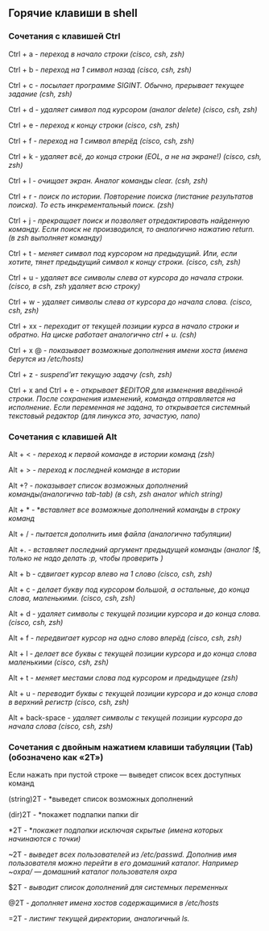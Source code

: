 ## Горячие клавиши в shell

### **Сочетания с клавишей Ctrl**

Ctrl + a - *переход в начало строки (cisco, csh, zsh)*

Ctrl + b - *переход на 1 символ назад (cisco, csh, zsh)*

Ctrl + c - *посылает программе SIGINT. Обычно, прерывает текущее задание (csh, zsh)*

Ctrl + d - *удаляет символ под курсором (аналог delete) (cisco, csh, zsh)*

Ctrl + e - *переход к концу строки (cisco, csh, zsh)*

Ctrl + f - *переход на 1 символ вперёд (cisco, csh, zsh)*

Ctrl + k - *удаляет всё, до конца строки (EOL, а не на экране!) (cisco, csh, zsh)*

Ctrl + l - *очищает экран. Аналог команды clear. (csh, zsh)*

Ctrl + r - *поиск по истории. Повторение поиска (листание результатов поиска). То есть инкрементальный поиск. (zsh)*

Ctrl + j - *прекращает поиск и позволяет отредактировать найденную команду. Если поиск не производился, то аналогично нажатию return. (в zsh выполняет команду)*

Ctrl + t - *меняет символ под курсором на предыдущий. Или, если хотите, тянет предыдущий символ к концу строки. (cisco, csh, zsh)*

Ctrl + u - *удаляет все символы слева от курсора до начала строки. (cisco, в csh, zsh удаляет всю строку)*

Ctrl + w - *удаляет символы слева от курсора до начала слова. (cisco, csh, zsh)*

Ctrl + xx - *переходит от текущей позиции курса в начало строки и обратно. На циске работает аналогично ctrl + u. (csh)*

Ctrl + x @ - *показывает возможные дополнения имени хоста (имена берутся из /etc/hosts)*

Ctrl + z - *suspend'ит текущую задачу (csh, zsh)*

Ctrl + x and Ctrl + e - *открывает $EDITOR для изменения введённой строки. После сохранения изменений, команда отправляется на исполнение. Если переменная не задана, то открывается системный текстовый редактор (для линукса это, зачастую, nano)*


### **Сочетания с клавишей Alt**

Alt + < - *переход к первой команде в истории команд (zsh)*

Alt + > - *переход к последней команде в истории*

Alt +? - *показывает список возможных дополнений команды(аналогично tab-tab) (в csh, zsh аналог which string)*

Alt + * - **вставляет все возможные дополнений команды в строку команд*

Alt + / - *пытается дополнить имя файла (аналогично табуляции)*

Alt +. - *вставляет последний аргумент предыдущей команды (аналог !$, только не надо делать :p, чтобы проверить )*

Alt + b - *сдвигает курсор влево на 1 слово (cisco, csh, zsh)*

Alt + c - *делает букву под курсором большой, а остальные, до конца слова, маленькими. (cisco, csh, zsh)*

Alt + d - *удаляет символы с текущей позиции курсора и до конца слова. (cisco, csh, zsh)*

Alt + f - *передвигает курсор на одно слово вперёд (cisco, csh, zsh)*

Alt + l - *делает все буквы с текущей позиции курсора и до конца слова маленькими (cisco, csh, zsh)*

Alt + t - *меняет местами слова под курсором и предыдущее (zsh)*

Alt + u - *переводит буквы с текущей позиции курсора и до конца слова в верхний регистр (cisco, csh, zsh)*

Alt + back-space - *удаляет символы с текущей позиции курсора до начала слова (cisco, csh, zsh)*


### **Сочетания с двойным нажатием клавиши табуляции (Tab) (обозначено как «2Т»)**

Если нажать при пустой строке — выведет список всех доступных команд

(string)2T - *выведет список возможных дополнений

(dir)2T - *покажет подпапки папки dir

*2T - **покажет подпапки исключая скрытые (имена которых начинаются с точки)*

~2T - *выведет всех пользователей из /etc/passwd. Дополнив имя пользователя можно перейти в его домашний каталог. Например ~oxpa/ — домашний каталог пользователя oxpa*

$2T - *выводит список дополнений для системных переменных*

@2T - *дополняет имена хостов содержащимися в /etc/hosts*

=2T - *листинг текущей директории, аналогичный ls.*
